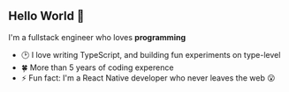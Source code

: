 ## Hello World 👋
I'm a fullstack engineer who loves **programming** 

- 🕑 I love writing TypeScript, and building fun experiments on type-level
- 🍀 More than 5 years of coding experence
-  ⚡ Fun fact: I'm a React Native developer who never leaves the web 😮
